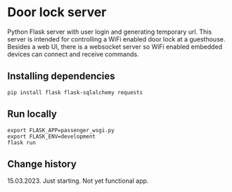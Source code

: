 # Door lock server
Python Flask server with user login and generating temporary url.
This server is intended for controlling a WiFi enabled door lock at a guesthouse. 
Besides a web UI, there is a websocket server so WiFi enabled embedded devices can connect and receive commands.

## Installing dependencies
	pip install flask flask-sqlalchemy requests

## Run locally

    export FLASK_APP=passenger_wsgi.py
    export FLASK_ENV=development
    flask run
    
## Change history

15.03.2023. Just starting. Not yet functional app. 